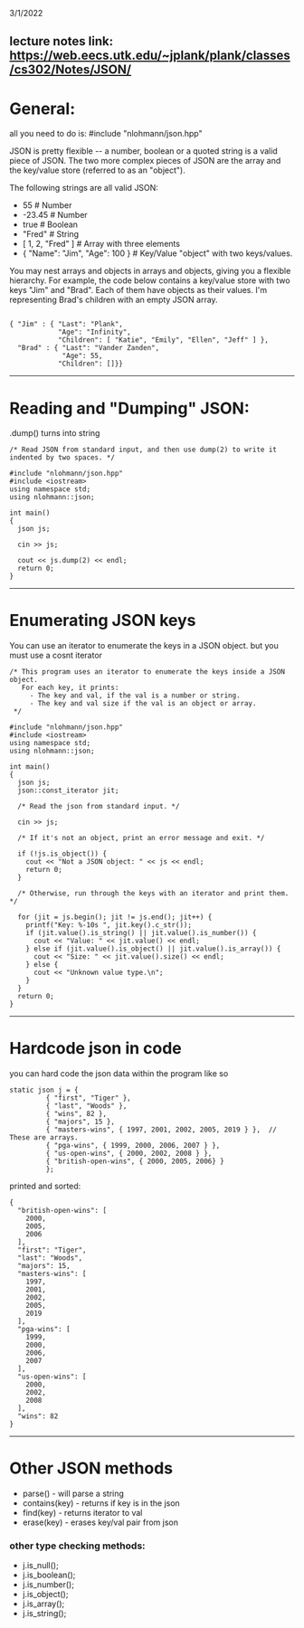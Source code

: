 3/1/2022

lecture notes link: https://web.eecs.utk.edu/~jplank/plank/classes/cs302/Notes/JSON/
---
# General:

all you need to do is: #include "nlohmann/json.hpp"

JSON is pretty flexible -- a number, boolean or a quoted string is a valid piece of JSON. The two more complex pieces of JSON are the array and the key/value store (referred to as an "object"). 

The following strings are all valid JSON:
- 55                                       # Number
- -23.45                                   # Number
- true                                     # Boolean
- "Fred"                                   # String
- [ 1, 2, "Fred" ]                         # Array with three elements
- { "Name": "Jim", "Age": 100 }            # Key/Value "object" with two keys/values.


You may nest arrays and objects in arrays and objects, giving you a flexible hierarchy. For example, the code below contains a key/value store with two keys
"Jim" and "Brad". Each of them have objects as their values. I'm representing Brad's children with an empty JSON array.

```

{ "Jim" : { "Last": "Plank", 
            "Age": "Infinity",
            "Children": [ "Katie", "Emily", "Ellen", "Jeff" ] },
  "Brad" : { "Last": "Vander Zanden",
             "Age": 55,
            "Children": []}}
```

---
# Reading and "Dumping" JSON:

.dump() turns into string



```
/* Read JSON from standard input, and then use dump(2) to write it indented by two spaces. */

#include "nlohmann/json.hpp"
#include <iostream>
using namespace std;
using nlohmann::json;

int main()
{
  json js;

  cin >> js;
  
  cout << js.dump(2) << endl;
  return 0;
}
```

---
# Enumerating JSON keys

You can use an iterator to enumerate the keys in a JSON object. but you must use a cosnt iterator

```
/* This program uses an iterator to enumerate the keys inside a JSON object.
   For each key, it prints:
     - The key and val, if the val is a number or string.
     - The key and val size if the val is an object or array.
 */
   
#include "nlohmann/json.hpp"
#include <iostream>
using namespace std;
using nlohmann::json;

int main()
{
  json js;
  json::const_iterator jit;

  /* Read the json from standard input. */

  cin >> js;
  
  /* If it's not an object, print an error message and exit. */

  if (!js.is_object()) {
    cout << "Not a JSON object: " << js << endl;
    return 0;
  } 

  /* Otherwise, run through the keys with an iterator and print them. */

  for (jit = js.begin(); jit != js.end(); jit++) {
    printf("Key: %-10s ", jit.key().c_str());
    if (jit.value().is_string() || jit.value().is_number()) {
      cout << "Value: " << jit.value() << endl;
    } else if (jit.value().is_object() || jit.value().is_array()) {
      cout << "Size: " << jit.value().size() << endl;
    } else {
      cout << "Unknown value type.\n";
    }
  }
  return 0;
}
```

---
# Hardcode json in code

you can hard code the json data within the program like so

```
static json j = {
         { "first", "Tiger" },
         { "last", "Woods" },
         { "wins", 82 },
         { "majors", 15 },
         { "masters-wins", { 1997, 2001, 2002, 2005, 2019 } },  // These are arrays.
         { "pga-wins", { 1999, 2000, 2006, 2007 } },
         { "us-open-wins", { 2000, 2002, 2008 } },
         { "british-open-wins", { 2000, 2005, 2006} } 
         };

```

printed and sorted:

```
{
  "british-open-wins": [
    2000,
    2005,
    2006
  ],
  "first": "Tiger",
  "last": "Woods",
  "majors": 15,
  "masters-wins": [
    1997,
    2001,
    2002,
    2005,
    2019
  ],
  "pga-wins": [
    1999,
    2000,
    2006,
    2007
  ],
  "us-open-wins": [
    2000,
    2002,
    2008
  ],
  "wins": 82
}
```
---
# Other JSON methods

- parse() - will parse a string
- contains(key) -  returns if key is in the json
- find(key) - returns iterator to val
- erase(key) - erases key/val pair from json


### other type checking methods:
- j.is_null();
- j.is_boolean();
- j.is_number();
- j.is_object();
- j.is_array();
- j.is_string();